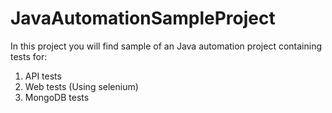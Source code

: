 # JavaAutomationSampleProject

In this project you will find sample of an Java automation project containing tests for:
1. API tests
2. Web tests (Using selenium)
3. MongoDB tests
